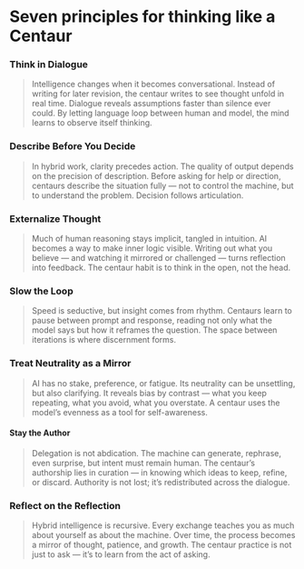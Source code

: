 # Seven principles for thinking like a Centaur

### Think in Dialogue

> Intelligence changes when it becomes conversational. Instead of writing for later revision, the centaur writes to see thought unfold in real time. Dialogue reveals assumptions faster than silence ever could. By letting language loop between human and model, the mind learns to observe itself thinking.

### Describe Before You Decide

> In hybrid work, clarity precedes action. The quality of output depends on the precision of description. Before asking for help or direction, centaurs describe the situation fully — not to control the machine, but to understand the problem. Decision follows articulation.

### Externalize Thought

> Much of human reasoning stays implicit, tangled in intuition. AI becomes a way to make inner logic visible. Writing out what you believe — and watching it mirrored or challenged — turns reflection into feedback. The centaur habit is to think in the open, not the head.

### Slow the Loop

> Speed is seductive, but insight comes from rhythm. Centaurs learn to pause between prompt and response, reading not only what the model says but how it reframes the question. The space between iterations is where discernment forms.

### Treat Neutrality as a Mirror

> AI has no stake, preference, or fatigue. Its neutrality can be unsettling, but also clarifying. It reveals bias by contrast — what you keep repeating, what you avoid, what you overstate. A centaur uses the model’s evenness as a tool for self-awareness.

#### Stay the Author

> Delegation is not abdication. The machine can generate, rephrase, even surprise, but intent must remain human. The centaur’s authorship lies in curation — in knowing which ideas to keep, refine, or discard. Authority is not lost; it’s redistributed across the dialogue.

### Reflect on the Reflection

> Hybrid intelligence is recursive. Every exchange teaches you as much about yourself as about the machine. Over time, the process becomes a mirror of thought, patience, and growth. The centaur practice is not just to ask — it’s to learn from the act of asking.
